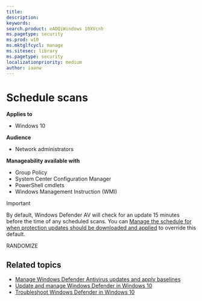 ```yaml
---
title: 
description: 
keywords: 
search.product: eADQiWindows 10XVcnh
ms.pagetype: security
ms.prod: w10
ms.mktglfcycl: manage
ms.sitesec: library
ms.pagetype: security
localizationpriority: medium
author: iaanw
---
```


# Schedule scans

**Applies to**
-   Windows 10

**Audience**

- Network administrators

**Manageability available with**

- Group Policy
- System Center Configuration Manager
- PowerShell cmdlets
- Windows Management Instruction (WMI)



> [!IMPORTANT]
> By default, Windows Defender AV will check for an update 15 minutes before the time of any scheduled scans. You can [Manage the schedule for when protection updates should be downloaded and applied](manage-protection-update-schedule-windows-defender-antivirus.md) to override this default. 


RANDOMIZE





## Related topics

- [Manage Windows Defender Antivirus updates and apply baselines](manage-updates-baselines-windows-defender-antivirus.md)
- [Update and manage Windows Defender in Windows 10](get-started-with-windows-defender-for-windows-10.md)
- [Troubleshoot Windows Defender in Windows 10](troubleshoot-windows-defender-in-windows-10.md)
